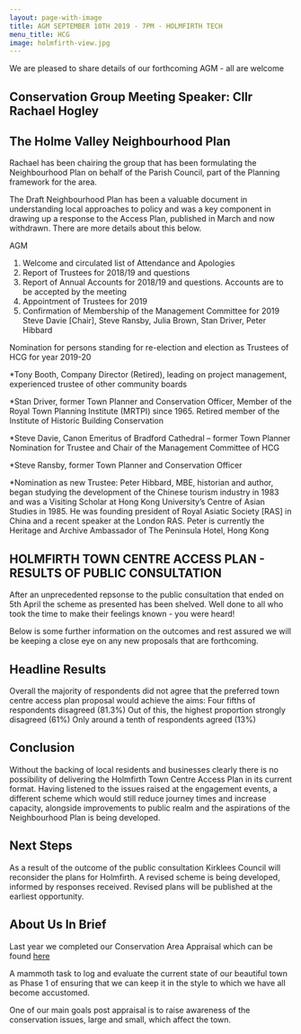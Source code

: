 ```yaml
---
layout: page-with-image
title: AGM SEPTEMBER 10TH 2019 - 7PM - HOLMFIRTH TECH
menu_title: HCG
image: holmfirth-view.jpg
---
```


We are pleased to share details of our forthcoming AGM - all are welcome

## Conservation Group Meeting Speaker: Cllr Rachael Hogley

## The Holme Valley Neighbourhood Plan 

Rachael has been chairing the group that has been formulating the Neighbourhood Plan on behalf of the Parish Council, part of the Planning framework for the area. 

The Draft Neighbourhood Plan has been a valuable document in understanding local approaches to policy and was a key component in drawing up a response to the Access Plan, published in March and now withdrawn. There are more details about this below.





AGM

1. Welcome and circulated list of Attendance and Apologies 
2. Report of Trustees for 2018/19 and questions 
3. Report of Annual Accounts for 2018/19 and questions. Accounts are to be accepted by the meeting 
4. Appointment of Trustees for 2019 
5. Confirmation of Membership of the Management Committee for 2019 Steve Davie [Chair], Steve Ransby, Julia Brown, Stan Driver, Peter Hibbard 

Nomination for persons standing for re-election and election as Trustees of HCG for year 2019-20 

*Tony Booth, Company Director (Retired), leading on project management, experienced trustee of other community boards

*Stan Driver, former Town Planner and Conservation Officer, Member of the Royal Town Planning Institute (MRTPI) since 1965. Retired member of the Institute of Historic Building Conservation

*Steve Davie, Canon Emeritus of Bradford Cathedral – former Town Planner Nomination for Trustee and Chair of the Management Committee of HCG 

*Steve Ransby, former Town Planner and Conservation Officer

*Nomination as new Trustee: Peter Hibbard, MBE, historian and author, began studying the development of the Chinese tourism industry in 1983 and was a Visiting Scholar at Hong Kong University’s Centre of Asian Studies in 1985. He was founding president of Royal Asiatic Society [RAS] in China and a recent speaker at the London RAS. Peter is currently the Heritage and Archive Ambassador of The Peninsula Hotel, Hong Kong

## HOLMFIRTH TOWN CENTRE ACCESS PLAN - RESULTS OF PUBLIC CONSULTATION

After an unprecedented repsonse to the public consultation that ended on 5th April the scheme as presented has been shelved. Well done to all who took the time to make their feelings known - you were heard!

Below is some further information on the outcomes and rest assured we will be keeping a close eye on any new proposals that are forthcoming.

## Headline Results
Overall the majority of respondents did not agree that the preferred town centre access plan proposal would achieve the aims:
Four fifths of respondents disagreed (81.3%)
Out of this, the highest proportion strongly disagreed (61%)
Only around a tenth of respondents agreed (13%)
## Conclusion
Without the backing of local residents and businesses clearly there is no possibility of delivering the Holmfirth Town Centre Access Plan in its current format. Having listened to the issues raised at the engagement events, a different scheme which would still reduce journey times and increase capacity, alongside improvements to public realm and the aspirations of the Neighbourhood Plan is being developed. 
## Next Steps
As a result of the outcome of the public consultation Kirklees Council will reconsider the plans for Holmfirth. A revised scheme is being developed, informed by responses received. Revised plans will be published at the earliest opportunity.

## About Us In Brief
Last year we completed our Conservation Area Appraisal which can be found [here](/Appraisal/) 

A mammoth task to log and evaluate the current state of our beautiful town as Phase 1 of ensuring that we can keep it in the style to which we have all become accustomed.

One of our main goals post appraisal is to raise awareness of the conservation issues, large and small, which affect the town.





